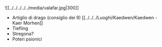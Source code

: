 ![[../../../../../media/valafar.jpg|300]]
- Artiglio di drago (consiglio dei 9) [[../../../Luoghi/Kaedwen/Kaedwen - Kaer Morhen]] 
- Tiefling
- Stregona?
- Poteri psionici